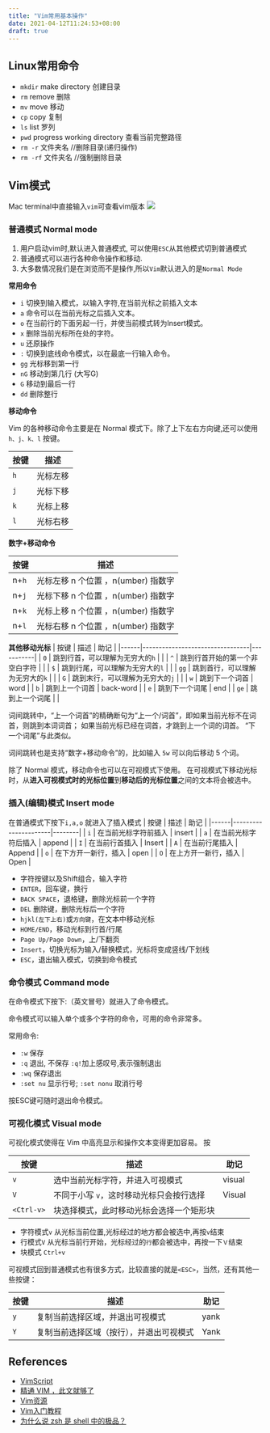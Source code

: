 ```yaml
---
title: "Vim常用基本操作"
date: 2021-04-12T11:24:53+08:00
draft: true
---
```

## Linux常用命令
- `mkdir` make directory 创建目录
- `rm` remove 删除
- `mv` move 移动
- `cp` copy 复制  
- `ls` list 罗列
- `pwd` progress working directory 查看当前完整路径
- `rm -r` 文件夹名  //删除目录(递归操作)
- `rm -rf` 文件夹名  //强制删除目录

## Vim模式
Mac terminal中直接输入`vim`可查看vim版本
![](https://gtd-imgs-md.oss-cn-beijing.aliyuncs.com/imgs/20210414001722.png)
### 普通模式 Normal mode
1. 用户启动vim时,默认进入普通模式, 可以使用`ESC`从其他模式切到普通模式
2. 普通模式可以进行各种命令操作和移动.
3. 大多数情况我们是在浏览而不是操作,所以`Vim`默认进入的是`Normal Mode`

**常用命令**
- `i` 切换到输入模式，以输入字符,在当前光标之前插入文本
- `a` 命令可以在当前光标之后插入文本。
- `o` 在当前行的下面另起一行，并使当前模式转为Insert模式。
- `x` 删除当前光标所在处的字符。 
- `u` 还原操作
- `:` 切换到底线命令模式，以在最底一行输入命令。
- `gg` 光标移到第一行
- `nG` 移动到第几行 (大写G)
- `G` 移动到最后一行
- `dd` 删除整行

**移动命令**

Vim 的各种移动命令主要是在 Normal 模式下。除了上下左右方向键,还可以使用`h、j、k、l` 按键。

| 按键 | 描述                                     |
| ---- | ---------------------------------------- |
| `h`  | 光标左移                                 |
| `j`  | 光标下移                                 |
| `k`  | 光标上移                                 |
| `l`  | 光标右移                                 |

**数字+移动命令**

| 按键 | 描述                                     |
| ---- | ---------------------------------------- |
| n+`h`| 光标左移 n 个位置 ，n(umber) 指数字      |
| n+`j`| 光标下移 n 个位置 ，n(umber) 指数字      |
| n+`k`| 光标上移 n 个位置 ，n(umber) 指数字      |
| n+`l`| 光标右移 n 个位置 ，n(umber) 指数字      |

**其他移动光标**
| 按键 | 描述                            | 助记      |
|------|---------------------------------|-----------|
| `0`  | 跳到行首，可以理解为无穷大的`h` |           |
| `^`  | 跳到行首开始的第一个非空白字符  |           |
| `$`  | 跳到行尾，可以理解为无穷大的`l` |           |
| `gg` | 跳到首行，可以理解为无穷大的`k` |           |
| `G`  | 跳到末行，可以理解为无穷大的`j` |           |
| `w`  | 跳到下一个词首                  | word      |
| `b`  | 跳到上一个词首                  | back-word |
| `e`  | 跳到下一个词尾                  | end       |
| `ge` | 跳到上一个词尾                  |           |

词间跳转中，“上一个词首”的精确断句为“上一个/词首”，即如果当前光标不在词首，则跳到本词词首；
如果当前光标已经在词首，才跳到上一个词的词首。
“下一个词尾”与此类似。

词间跳转也是支持“数字+移动命令”的，比如输入 `5w` 可以向后移动 5 个词。

除了 Normal 模式，移动命令也可以在可视模式下使用。
在可视模式下移动光标时，从**进入可视模式时的光标位置**到**移动后的光标位置**之间的文本将会被选中。


### 插入(编辑)模式 Insert mode
在普通模式下按下`i,a,o` 就进入了插入模式
| 按键 | 描述                 | 助记   |
|------|----------------------|--------|
| `i`  | 在当前光标字符前插入 | insert |
| `a`  | 在当前光标字符后插入 | append |
| `I`  | 在当前行首插入       | Insert |
| `A`  | 在当前行尾插入       | Append |
| `o`  | 在下方开一新行，插入 | open   |
| `O`  | 在上方开一新行，插入 | Open   |

- 字符按键以及Shift组合，输入字符
- `ENTER`，回车键，换行
- `BACK SPACE`，退格键，删除光标前一个字符
- `DEL` 删除键，删除光标后一个字符
- `hjkl(左下上右)`或`方向键`，在文本中移动光标
- `HOME/END`，移动光标到行首/行尾
- `Page Up/Page Down`，上/下翻页
- `Insert`，切换光标为输入/替换模式，光标将变成竖线/下划线
- `ESC`，退出输入模式，切换到命令模式

### 命令模式 Command mode
在命令模式下按下:（英文冒号）就进入了命令模式。

命令模式可以输入单个或多个字符的命令，可用的命令非常多。

常用命令:
- `:w` 保存
- `:q` 退出, 不保存 `:q!`加上感叹号,表示强制退出
- `:wq` 保存退出
- `:set nu` 显示行号; `:set nonu` 取消行号

按ESC键可随时退出命令模式。

### 可视化模式 Visual mode
可视化模式使得在 Vim 中高亮显示和操作文本变得更加容易。
按

| 按键       | 描述                                     | 助记   |
|------------|------------------------------------------|--------|
| `v`        | 选中当前光标字符，并进入可视模式         | visual |
| `V`        | 不同于小写 `v`，这时移动光标只会按行选择 | Visual |
| `<Ctrl-v>` | 块选择模式，此时移动光标会选择一个矩形块 |        |

- 字符模式`v` 从光标当前位置,光标经过的地方都会被选中,再按`v`结束
- 行模式`V` 从光标当前行开始，光标经过的`行`都会被选中，再按一下`Ｖ`结束
- 块模式 `Ctrl+v` 

可视模式回到普通模式也有很多方式，比较直接的就是`<ESC>`，当然，还有其他一些按键：

| 按键 | 描述                                     | 助记 |
|------|------------------------------------------|------|
| `y`  | 复制当前选择区域，并退出可视模式         | yank |
| `Y`  | 复制当前选择区域（按行），并退出可视模式 | Yank |
## References
- [VimScript](https://learnvimscriptthehardway.stevelosh.com/chapters/01.html)
- [精通 VIM ，此文就够了](https://zhuanlan.zhihu.com/p/68111471)
- [Vim资源](https://github.com/vim-china/hello-vim)
- [Vim入门教程](https://github.com/vim-china/hello-vim/blob/master/quick-start-guide.md)
- [为什么说 zsh 是 shell 中的极品？](https://www.zhihu.com/question/21418449)

